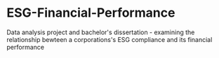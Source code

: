 # ESG-Financial-Performance
Data analysis project and bachelor's dissertation - examining the relationship bewteen a corporations's ESG compliance and its financial performance
